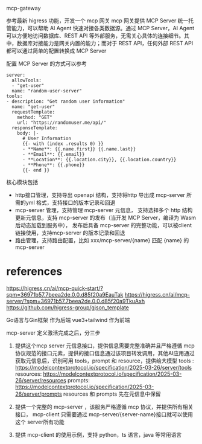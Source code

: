 mcp-gateway

参考最新 higress 功能，开发一个 mcp 网关
mcp 网关提供 MCP Server 统一托管能力，可以帮助 AI Agent 快速对接各类数据源。通过 MCP Server，AI Agent 可以方便地访问数据库、REST API 等外部服务，无需关心具体的连接细节。其中，数据库对接能力是网关内置的能力；而对于 REST API，任何外部 REST API 都可以通过简单的配置转换成 MCP Server 

配置 MCP Server 的方式可以参考
```
server:
  allowTools:
  - "get-user"
  name: "random-user-server"
tools:
- description: "Get random user information"
  name: "get-user"
  requestTemplate:
    method: "GET"
    url: "https://randomuser.me/api/"
  responseTemplate:
    body: |-
      # User Information
      {{- with (index .results 0) }}
      - **Name**: {{.name.first}} {{.name.last}}
      - **Email**: {{.email}}
      - **Location**: {{.location.city}}, {{.location.country}}
      - **Phone**: {{.phone}}
      {{- end }}
```
核心模块包括
- http接口管理，支持导出 openapi 结构，支持将http 导出成 mcp-server 所需的yml 格式，支持接口的版本记录和回退
- mcp-server 管理，支持管理 mcp-server 元信息， 支持选择多个 http 结构更新元信息，支持 mcp-server 的发布（当开发 MCP Server，编译为 Wasm 后动态加载到服务中）， 发布后具备 mcp-server 的完整功能，可以被client 链接使用，支持mcp-server 的版本记录和回退
- 路由管理，支持路由配置，比如 xxx/mcp-server/{name} 匹配 {name} 的 mcp-server



# references
https://higress.cn/ai/mcp-quick-start/?spm=36971b57.7beea2de.0.0.d85f20a9EauTak
https://higress.cn/ai/mcp-server/?spm=36971b57.7beea2de.0.0.d85f20a9TkuAxh
https://github.com/higress-group/gjson_template

Go语言与Gin框架 作为后端
vue3+tailwind 作为前端


mcp-server 定义激活完成之后，分三步
1. 提供这个mcp server 元信息接口，提供信息需要完整准确并且严格遵循 mcp 协议规范的接口元素，提供的接口信息通过该项目转发调用，其他AI应用通过获取元信息后，识别可用 tools，prompt 和 resource，提供给大模型
tools : https://modelcontextprotocol.io/specification/2025-03-26/server/tools
resources: https://modelcontextprotocol.io/specification/2025-03-26/server/resources
prompts: https://modelcontextprotocol.io/specification/2025-03-26/server/prompts
resources 和 prompts 先在元信息中保留

2. 提供一个完整的  mcp-server ，该服务严格遵循 mcp 协议，并提供所有相关接口， mcp-client 只需要通过 mcp-server/{server-name}接口就可以使用这个 server所有功能
3. 提供 mcp-client 的使用示例，支持 python，ts 语言，java 等常用语言
